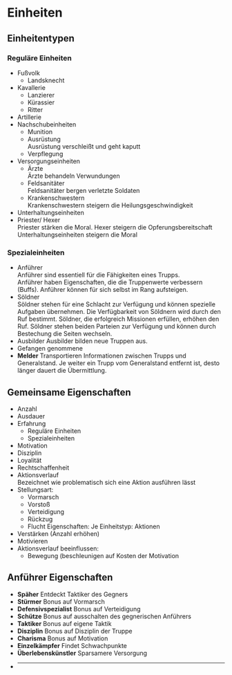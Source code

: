 ﻿# Einheiten
## Einheitentypen
### Reguläre Einheiten

- Fußvolk
	- Landsknecht
- Kavallerie
	- Lanzierer
	- Kürassier
	- Ritter
- Artillerie
- Nachschubeinheiten
	- Munition
	- Ausrüstung  
	Ausrüstung verschleißt und geht kaputt
	- Verpflegung
- Versorgungseinheiten
	- Ärzte  
	Ärzte behandeln Verwundungen
	- Feldsanitäter  
	Feldsanitäter bergen verletzte Soldaten
	- Krankenschwestern  
	Krankenschwestern steigern die Heilungsgeschwindigkeit
- Unterhaltungseinheiten
- Priester/ Hexer  
	Priester stärken die Moral. Hexer steigern die Opferungsbereitschaft
Unterhaltungseinheiten steigern die Moral

### Spezialeinheiten
- Anführer  
Anführer sind essentiell für die Fähigkeiten eines Trupps.  
Anführer haben Eigenschaften, die die Truppenwerte verbessern (Buffs). Anführer können für sich selbst im Rang aufsteigen.
- Söldner  
Söldner stehen für eine Schlacht zur Verfügung und können spezielle Aufgaben übernehmen. Die Verfügbarkeit von Söldnern wird durch den Ruf bestimmt. Söldner, die erfolgreich Missionen erfüllen, erhöhen den Ruf. Söldner stehen beiden Parteien zur Verfügung und können durch Bestechung die Seiten wechseln.
- Ausbilder
	Ausbilder bilden neue Truppen aus.
- Gefangen genommene
- **Melder** Transportieren Informationen zwischen Trupps und Generalstand. Je weiter ein Trupp vom Generalstand entfernt ist, desto länger dauert die Übermittlung.

## Gemeinsame Eigenschaften
- Anzahl
- Ausdauer
- Erfahrung
  - Reguläre Einheiten
  - Spezialeinheiten
- Motivation
- Disziplin
- Loyalität
- Rechtschaffenheit
- Aktionsverlauf  
Bezeichnet wie problematisch sich eine Aktion ausführen lässt
- Stellungsart: 
  - Vormarsch
  - Vorstoß
  - Verteidigung
  - Rückzug
  - Flucht
Eigenschaften:
Je Einheitstyp:
Aktionen
- Verstärken (Anzahl erhöhen)
- Motivieren
- Aktionsverlauf beeinflussen:
  - Bewegung (beschleunigen auf Kosten der Motivation
  
## Anführer Eigenschaften
- **Späher** Entdeckt Taktiker des Gegners
- **Stürmer** Bonus auf Vormarsch
- **Defensivspezialist** Bonus auf Verteidigung
- **Schütze** Bonus auf ausschalten des gegnerischen Anführers
- **Taktiker**
	Bonus auf eigene Taktik
- **Disziplin**
	Bonus auf Disziplin der Truppe
- **Charisma**
	Bonus auf Motivation
- **Einzelkämpfer**
	Findet Schwachpunkte
- **Überlebenskünstler** Sparsamere Versorgung
- ****